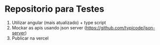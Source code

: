 # Repositorio para Testes

1) Utilizar angular (mais atualizado) + type script
2) Mockar as apis usando json server (https://github.com/typicode/json-server)
3) Publicar na vercel

